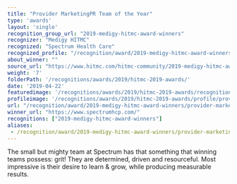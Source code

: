 ```yaml
---
title: "Provider MarketingPR Team of the Year"
type: 'awards'
layout: 'single'
recognition_group_url: "2019-medigy-hitmc-award-winners"
recognizer: "Medigy HITMC"
recognized: "Spectrum Health Care"
recognized_profile: "/recognition/award/2019-medigy-hitmc-award-winners/provider-marketing-pr-team-of-the-year/"
about_winner: ""
source_url: "https://www.hitmc.com/hitmc-community/2019-medigy-hitmc-award-winners/"
weight: '7'
folderPath: '/recognitions/awards/2019/hitmc-2019-awards/'
date: '2019-04-22'
featuredimage: '/recognitions/awards/2019/hitmc-2019-awards/recognition/spectrum-health-care-medigy-hitmc-2019-marketing-pr-team-of-the-year.jpg' 
profileimage: '/recognitions/awards/2019/hitmc-2019-awards/profile/provider-marketingpr-team-of-the-year.jpg'
url: "/recognition/award/2019-medigy-hitmc-award-winners/provider-marketing-pr-team-of-the-year"
winner_url: "https://www.spectrumhcp.com/"
recognitions: ["2019-medigy-hitmc-award-winners"]
aliases:
 - /recognition/award/2019-medigy-hitmc-award-winners/provider-marketing-pr-team-of-the-year/
---
```


The small but mighty team at Spectrum has that something that winning teams possess: grit! They are determined, driven and resourceful. Most impressive is their desire to learn & grow, while producing measurable results.